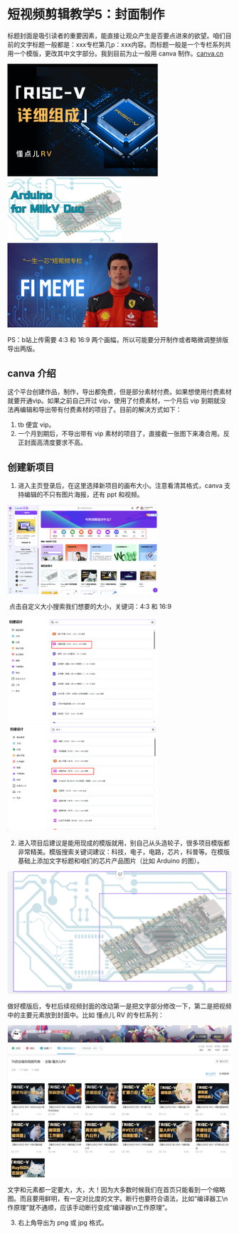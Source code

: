 # 短视频剪辑教学5：封面制作

标题封面是吸引读者的重要因素，能直接让观众产生是否要点进来的欲望。咱们目前的文字标题一般都是：xxx专栏第几p：xxx内容。而标题一般是一个专栏系列共用一个模版，更改其中文字部分。我到目前为止一般用 canva 制作。[canva.cn](https://www.canva.cn/)

<img src="https://raw.githubusercontent.com/Jingqing3948/FigureBed/main/mdImages/202411150113524.png" alt="cb18a0f8d22174281c942750dd387a2" style="zoom: 33%;" />

<img src="https://raw.githubusercontent.com/Jingqing3948/FigureBed/main/mdImages/202411150113736.jpg" alt="eb7afa63cefa7688757469a5938294c" style="zoom: 25%;" />



<img src="https://raw.githubusercontent.com/Jingqing3948/FigureBed/main/mdImages/202411150113629.png" alt="4f898df0b5c32047be07a71e14b2ab5" style="zoom: 33%;" />

PS：b站上传需要 4:3 和 16:9 两个画幅，所以可能要分开制作或者略微调整排版导出两版。

## canva 介绍

这个平台创建作品，制作，导出都免费，但是部分素材付费。如果想使用付费素材就要开通vip。如果之前自己开过 vip，使用了付费素材，一个月后 vip 到期就没法再编辑和导出带有付费素材的项目了。目前的解决方式如下：

1. tb 便宜 vip。
2. 一个月到期后，不导出带有 vip 素材的项目了，直接截一张图下来凑合用。反正封面高清度要求不高。

## 创建新项目

1. 进入主页登录后，在这里选择新项目的画布大小。注意看清其格式，canva 支持编辑的不只有图片海报，还有 ppt 和视频。

<img src="https://raw.githubusercontent.com/Jingqing3948/FigureBed/main/mdImages/202411150115970.png" alt="image-20241115011500762" style="zoom:33%;" />

​	点击自定义大小搜索我们想要的大小，关键词：4:3 和 16:9

<img src="https://raw.githubusercontent.com/Jingqing3948/FigureBed/main/mdImages/202411150116987.png" alt="image-20241115011639785" style="zoom: 33%;" />

<img src="https://raw.githubusercontent.com/Jingqing3948/FigureBed/main/mdImages/202411150116942.png" alt="image-20241115011656878" style="zoom:33%;" />

2. 进入项目后建议是能用现成的模版就用，别自己从头造轮子，很多项目模版都非常精美。模版搜索关键词建议：科技，电子，电路，芯片，科普等。在模版基础上添加文字标题和咱们的芯片产品图片（比如 Arduino 的图）。

<img src="https://raw.githubusercontent.com/Jingqing3948/FigureBed/main/mdImages/202411150119400.png" alt="image-20241115011914250" style="zoom:67%;" />

​	做好模版后，专栏后续视频封面的改动第一是把文字部分修改一下，第二是把视频中的主要元素放到封面中。比如 懂点儿 RV 的专栏系列：

<img src="https://raw.githubusercontent.com/Jingqing3948/FigureBed/main/mdImages/202411150121316.png" alt="image-20241115012059788" style="zoom:67%;" />

​	文字和元素都一定要大，大，大！因为大多数时候我们在首页只能看到一个缩略图。而且要用鲜明，有一定对比度的文字。断行也要符合语法，比如“编译器工\\n作原理”就不通顺，应该手动断行变成“编译器\\n工作原理”。

3. 右上角导出为 png 或 jpg 格式。
